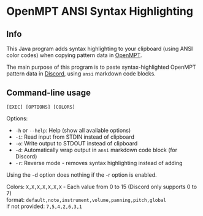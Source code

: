 # OpenMPT ANSI Syntax Highlighting

## Info

This Java program adds syntax highlighting to your clipboard (using ANSI color codes) when copying pattern data in [OpenMPT](https://openmpt.org).

The main purpose of this program is to paste syntax-highlighted OpenMPT pattern data in [Discord](https://discord.com), using `ansi` markdown code blocks.

## Command-line usage

`[EXEC] [OPTIONS] [COLORS]`

Options:
* `-h` or `--help`: Help (show all available options)
* `-i`: Read input from STDIN instead of clipboard
* `-o`: Write output to STDOUT instead of clipboard
* `-d`: Automatically wrap output in `ansi` markdown code block (for Discord)
* `-r`: Reverse mode - removes syntax highlighting instead of adding

Using the -d option does nothing if the -r option is enabled.


Colors:
`X,X,X,X,X,X,X` - Each value from 0 to 15 (Discord only supports 0 to 7)\
format: `default,note,instrument,volume,panning,pitch,global`\
if not provided: `7,5,4,2,6,3,1`
